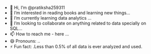 - 👋 Hi, I’m @pratiksha259311
- 👀 I’m interested in reading books and learning new things...
- 🌱 I’m currently learning data analytics ...
- 💞️ I’m looking to collaborate on anything related to data specially on SQL...
- 📫 How to reach me - here ...
- 😄 Pronouns: ..
- ⚡ Fun fact: .Less than 0.5% of all data is ever analyzed and used.

<!---
pratiksha259311/pratiksha259311 is a ✨ special ✨ repository because its `README.md` (this file) appears on your GitHub profile.
You can click the Preview link to take a look at your changes.
--->
